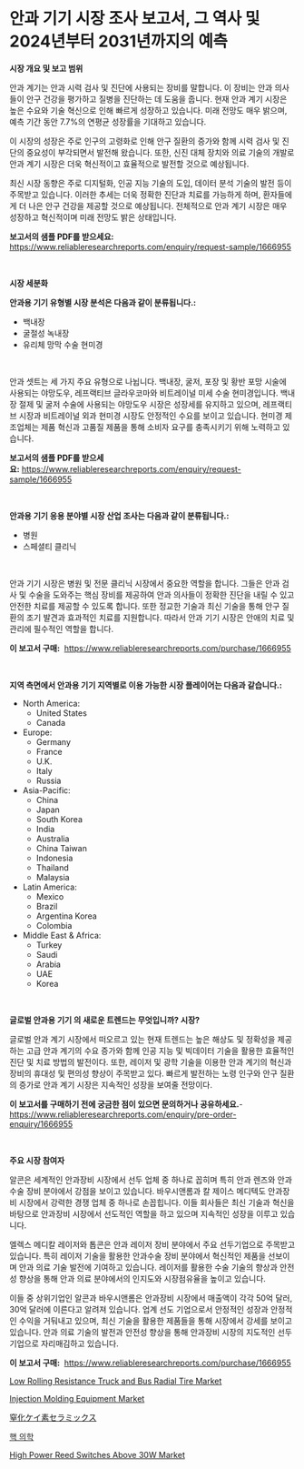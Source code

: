 <p><h1>안과 기기 시장 조사 보고서, 그 역사 및 2024년부터 2031년까지의 예측</h1></p><p><strong>시장 개요 및 보고 범위</strong></p>
<p><p>안과 계기는 안과 시력 검사 및 진단에 사용되는 장비를 말합니다. 이 장비는 안과 의사들이 안구 건강을 평가하고 질병을 진단하는 데 도움을 줍니다. 현재 안과 계기 시장은 높은 수요와 기술 혁신으로 인해 빠르게 성장하고 있습니다. 미래 전망도 매우 밝으며, 예측 기간 동안 7.7%의 연평균 성장률을 기대하고 있습니다. </p><p>이 시장의 성장은 주로 인구의 고령화로 인해 안구 질환의 증가와 함께 시력 검사 및 진단의 중요성이 부각되면서 발전해 왔습니다. 또한, 신진 대체 장치와 의료 기술의 개발로 안과 계기 시장은 더욱 혁신적이고 효율적으로 발전할 것으로 예상됩니다.</p><p>최신 시장 동향은 주로 디지털화, 인공 지능 기술의 도입, 데이터 분석 기술의 발전 등이 주목받고 있습니다. 이러한 추세는 더욱 정확한 진단과 치료를 가능하게 하며, 환자들에게 더 나은 안구 건강을 제공할 것으로 예상됩니다. 전체적으로 안과 계기 시장은 매우 성장하고 혁신적이며 미래 전망도 밝은 상태입니다.</p></p>
<p><strong>보고서의 샘플 PDF를 받으세요:</strong> <a href="https://www.reliableresearchreports.com/enquiry/request-sample/1666955">https://www.reliableresearchreports.com/enquiry/request-sample/1666955</a></p>
<p>&nbsp;</p>
<p><strong>시장 세분화</strong></p>
<p><strong>안과용 기기 유형별 시장 분석은 다음과 같이 분류됩니다.:</strong></p>
<p><ul><li>백내장</li><li>굴절성 녹내장</li><li>유리체 망막 수술 현미경</li></ul></p>
<p>&nbsp;</p>
<p><p>안과 셋트는 세 가지 주요 유형으로 나뉩니다. 백내장, 굴저, 포장 및 황반 포망 시술에 사용되는 야망도우, 레프랙티브 글라우코마와 비트레이널 미세 수술 현미경입니다. 백내장 절제 및 굴저 수술에 사용되는 야망도우 시장은 성장세를 유지하고 있으며, 레프랙티브 시장과 비트레이널 외과 현미경 시장도 안정적인 수요를 보이고 있습니다. 현미경 제조업체는 제품 혁신과 고품질 제품을 통해 소비자 요구를 충족시키기 위해 노력하고 있습니다.</p></p>
<p><strong>보고서의 샘플 PDF를 받으세요:</strong>&nbsp;<a href="https://www.reliableresearchreports.com/enquiry/request-sample/1666955">https://www.reliableresearchreports.com/enquiry/request-sample/1666955</a></p>
<p>&nbsp;</p>
<p><strong> 안과용 기기 응용 분야별 시장 산업 조사는 다음과 같이 분류됩니다.:</strong></p>
<p><ul><li>병원</li><li>스페셜티 클리닉</li></ul></p>
<p>&nbsp;</p>
<p><p>안과 기기 시장은 병원 및 전문 클리닉 시장에서 중요한 역할을 합니다. 그들은 안과 검사 및 수술을 도와주는 핵심 장비를 제공하여 안과 의사들이 정확한 진단을 내릴 수 있고 안전한 치료를 제공할 수 있도록 합니다. 또한 정교한 기술과 최신 기술을 통해 안구 질환의 조기 발견과 효과적인 치료를 지원합니다. 따라서 안과 기기 시장은 안애의 치료 및 관리에 필수적인 역할을 합니다.</p></p>
<p><strong>이 보고서 구매:</strong>&nbsp; <a href="https://www.reliableresearchreports.com/purchase/1666955">https://www.reliableresearchreports.com/purchase/1666955</a></p>
<p>&nbsp;</p>
<p><strong>지역 측면에서 안과용 기기 지역별로 이용 가능한 시장 플레이어는 다음과 같습니다.:</strong></p>
<p><ul>
    <li>
        North America:
        <ul>
            <li>United States</li>
            <li>Canada</li>
        </ul>
    </li>
    <li>
        Europe:
        <ul>
            <li>Germany</li>
            <li>France</li>
            <li>U.K.</li>
            <li>Italy</li>
            <li>Russia</li>
        </ul>
    </li>
    <li>
        Asia-Pacific:
        <ul>
            <li>China</li>
            <li>Japan</li>
            <li>South Korea</li>
            <li>India</li>
            <li>Australia</li>
            <li>China Taiwan</li>
            <li>Indonesia</li>
            <li>Thailand</li>
            <li>Malaysia</li>
        </ul>
    </li>
    <li>
        Latin America:
        <ul>
            <li>Mexico</li>
            <li>Brazil</li>
            <li>Argentina Korea</li>
            <li>Colombia</li>
        </ul>
    </li>
    <li>
        Middle East & Africa:
        <ul>
            <li>Turkey</li>
            <li>Saudi</li>
            <li>Arabia</li>
            <li>UAE</li>
            <li>Korea</li>
        </ul>
    </li>
    </ul></p>
<p>&nbsp;</p>
<p><strong>글로벌 안과용 기기 의 새로운 트렌드는 무엇입니까? 시장?</strong></p>
<p><p>글로벌 안과 계기 시장에서 떠오르고 있는 현재 트렌드는 높은 해상도 및 정확성을 제공하는 고급 안과 계기의 수요 증가와 함께 인공 지능 및 빅데이터 기술을 활용한 효율적인 진단 및 치료 방법의 발전이다. 또한, 레이저 및 광학 기술을 이용한 안과 계기의 혁신과 장비의 휴대성 및 편의성 향상이 주목받고 있다. 빠르게 발전하는 노령 인구와 안구 질환의 증가로 안과 계기 시장은 지속적인 성장을 보여줄 전망이다.</p></p>
<p><strong>이 보고서를 구매하기 전에 궁금한 점이 있으면 문의하거나 공유하세요.</strong>- <a href="https://www.reliableresearchreports.com/enquiry/pre-order-enquiry/1666955">https://www.reliableresearchreports.com/enquiry/pre-order-enquiry/1666955</a></p>
<p>&nbsp;</p>
<p><strong>주요 시장 참여자</strong></p>
<p><p>알콘은 세계적인 안과장비 시장에서 선두 업체 중 하나로 꼽히며 특히 안과 렌즈와 안과 수술 장비 분야에서 강점을 보이고 있습니다. 바우시앤롬과 칼 제이스 메디텍도 안과장비 시장에서 강력한 경쟁 업체 중 하나로 손꼽힙니다. 이들 회사들은 최신 기술과 혁신을 바탕으로 안과장비 시장에서 선도적인 역할을 하고 있으며 지속적인 성장을 이루고 있습니다.</p><p>엘렉스 메디칼 레이저와 톱콘은 안과 레이저 장비 분야에서 주요 선두기업으로 주목받고 있습니다. 특히 레이저 기술을 활용한 안과수술 장비 분야에서 혁신적인 제품을 선보이며 안과 의료 기술 발전에 기여하고 있습니다. 레이저를 활용한 수술 기술의 향상과 안전성 향상을 통해 안과 의료 분야에서의 인지도와 시장점유율을 높이고 있습니다.</p><p>이들 중 상위기업인 알콘과 바우시앤롬은 안과장비 시장에서 매출액이 각각 50억 달러, 30억 달러에 이른다고 알려져 있습니다. 업계 선도 기업으로서 안정적인 성장과 안정적인 수익을 거둬내고 있으며, 최신 기술을 활용한 제품들을 통해 시장에서 강세를 보이고 있습니다. 안과 의료 기술의 발전과 안전성 향상을 통해 안과장비 시장의 지도적인 선두기업으로 자리매김하고 있습니다.</p></p>
<p><strong>이 보고서 구매:</strong>&nbsp;&nbsp;<a href="https://www.reliableresearchreports.com/purchase/1666955">https://www.reliableresearchreports.com/purchase/1666955</a></p>
<p><p><a href="https://issuu.com/reportprime-2/docs/low-rolling-resistance-truck-and-bus-radial-tire-m">Low Rolling Resistance Truck and Bus Radial Tire Market</a></p><p><a href="https://view.publitas.com/reportprime-1/injection-molding-equipment-market-size-share-trends-analysis-report-by-material-by-type-by-end-user-by-region-and-segment-forecasts-2024-2031/">Injection Molding Equipment Market</a></p><p><a href="https://github.com/schmahlson/Market-Research-Report-List-1/blob/main/536745315584.md">窒化ケイ素セラミックス</a></p><p><a href="https://medium.com/@stanleylyittle554467/%ED%95%B5%EC%9D%98%ED%95%99-%EC%8B%9C%EC%9E%A5-%EC%A0%84%EB%A7%9D-%EC%82%B0%EC%97%85-%EA%B0%9C%EC%9A%94-%EB%B0%8F-%EC%98%88%EC%B8%A1-2024%EB%85%84%EB%B6%80%ED%84%B0-2031%EB%85%84%EA%B9%8C%EC%A7%80-d93d0c0b51e9">핵 의학</a></p><p><a href="https://github.com/vimar16th/Market-Research-Report-List-3/blob/main/high-power-reed-switches-above-30w-market.md">High Power Reed Switches Above 30W Market</a></p></p>
